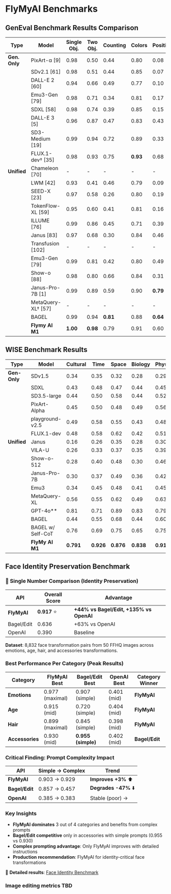 # FlyMyAI Benchmarks

## GenEval Benchmark Results Comparison

| Type | Model | Single Obj. | Two Obj. | Counting | Colors | Position | Color Attr. | Overall |
|------|-------|-------------|----------|----------|---------|----------|-------------|---------|
| **Gen. Only** | PixArt-α [9] | 0.98 | 0.50 | 0.44 | 0.80 | 0.08 | 0.07 | 0.48 |
| | SDv2.1 [61] | 0.98 | 0.51 | 0.44 | 0.85 | 0.07 | 0.17 | 0.50 |
| | DALL-E 2 [60] | 0.94 | 0.66 | 0.49 | 0.77 | 0.10 | 0.19 | 0.52 |
| | Emu3-Gen [79] | 0.98 | 0.71 | 0.34 | 0.81 | 0.17 | 0.21 | 0.54 |
| | SDXL [58] | 0.98 | 0.74 | 0.39 | 0.85 | 0.15 | 0.23 | 0.55 |
| | DALL-E 3 [5] | 0.96 | 0.87 | 0.47 | 0.83 | 0.43 | 0.45 | 0.67 |
| | SD3-Medium [19] | 0.99 | 0.94 | 0.72 | 0.89 | 0.33 | 0.60 | 0.74 |
| | FLUX.1-dev† [35] | 0.98 | 0.93 | 0.75 | **0.93** | 0.68 | 0.65 | 0.82 |
| **Unified** | Chameleon [70] | - | - | - | - | - | - | 0.39 |
| | LWM [42] | 0.93 | 0.41 | 0.46 | 0.79 | 0.09 | 0.15 | 0.47 |
| | SEED-X [23] | 0.97 | 0.58 | 0.26 | 0.80 | 0.19 | 0.14 | 0.49 |
| | TokenFlow-XL [59] | 0.95 | 0.60 | 0.41 | 0.81 | 0.16 | 0.24 | 0.55 |
| | ILLUME [76] | 0.99 | 0.86 | 0.45 | 0.71 | 0.39 | 0.28 | 0.61 |
| | Janus [83] | 0.97 | 0.68 | 0.30 | 0.84 | 0.46 | 0.42 | 0.61 |
| | Transfusion [102] | - | - | - | - | - | - | 0.63 |
| | Emu3-Gen [79] | 0.99 | 0.81 | 0.42 | 0.80 | 0.49 | 0.45 | 0.66 |
| | Show-o [88] | 0.98 | 0.80 | 0.66 | 0.84 | 0.31 | 0.50 | 0.68 |
| | Janus-Pro-7B [1] | 0.99 | 0.89 | 0.59 | 0.90 | **0.79** | 0.66 | 0.80 |
| | MetaQuery-XL† [57] | - | - | - | - | - | - | 0.80 |
| | BAGEL | 0.99 | 0.94 | **0.81** | 0.88 | **0.64** | 0.63 | **0.82** |
| | **Flymy AI M1** | **1.00** | **0.98** | 0.79 | 0.91 | 0.60 | **0.72** | **0.83** |

## WISE Benchmark Results
| Type | Model | Cultural | Time | Space | Biology | Physics | Chemistry | Overall |
|------|-------|----------|------|-------|---------|---------|-----------|---------|
| **Gen-Only** | SDv1.5 | 0.34 | 0.35 | 0.32 | 0.28 | 0.29 | 0.21 | **0.32** |
| | SDXL | 0.43 | 0.48 | 0.47 | 0.44 | 0.45 | 0.27 | **0.43** |
| | SD3.5-large | 0.44 | 0.50 | 0.58 | 0.44 | 0.52 | 0.31 | **0.46** |
| | PixArt-Alpha | 0.45 | 0.50 | 0.48 | 0.49 | 0.56 | 0.34 | **0.47** |
| | playground-v2.5 | 0.49 | 0.58 | 0.55 | 0.43 | 0.48 | 0.33 | **0.49** |
| | FLUX.1-dev | 0.48 | 0.58 | 0.62 | 0.42 | 0.51 | 0.35 | **0.50** |
| **Unified** | Janus | 0.16 | 0.26 | 0.35 | 0.28 | 0.30 | 0.14 | **0.23** |
| | VILA-U | 0.26 | 0.33 | 0.37 | 0.35 | 0.39 | 0.23 | **0.31** |
| | Show-o-512 | 0.28 | 0.40 | 0.48 | 0.30 | 0.46 | 0.30 | **0.35** |
| | Janus-Pro-7B | 0.30 | 0.37 | 0.49 | 0.36 | 0.42 | 0.26 | **0.35** |
| | Emu3 | 0.34 | 0.45 | 0.48 | 0.41 | 0.45 | 0.27 | **0.39** |
| | MetaQuery-XL | 0.56 | 0.55 | 0.62 | 0.49 | 0.63 | 0.41 | **0.55** |
| | GPT-4o** | 0.81 | 0.71 | 0.89 | 0.83 | 0.79 | 0.74 | **0.80** |
| | BAGEL | 0.44 | 0.55 | 0.68 | 0.44 | 0.60 | 0.39 | **0.52** |
| | BAGEL w/ Self-CoT | 0.76 | 0.69 | 0.75 | 0.65 | 0.75 | 0.58 | **0.70** |
| | **FlyMy AI M1** | **0.791** | **0.926** | **0.876** | **0.838** | **0.910** | **0.841** | **0.864** |

## Face Identity Preservation Benchmark

### 🎯 Single Number Comparison (Identity Preservation)
| API | Overall Score | Advantage |
|-----|---------------|-----------|
| **FlyMyAI** | **0.917** ⭐ | **+44% vs Bagel/Edit, +135% vs OpenAI** |
| Bagel/Edit | 0.636 | +63% vs OpenAI |
| OpenAI | 0.390 | Baseline |

**Dataset**: 8,832 face transformation pairs from 50 FFHQ images across emotions, age, hair, and accessories transformations.

### Best Performance Per Category (Peak Results)
| Category | FlyMyAI Best | Bagel/Edit Best | OpenAI Best | Category Winner |
|----------|-------------|-----------------|-------------|-----------------|
| **Emotions** | 0.977 (maximal) | 0.907 (simple) | 0.401 (mid) | **FlyMyAI** |
| **Age** | 0.915 (mid) | 0.720 (simple) | 0.404 (mid) | **FlyMyAI** |
| **Hair** | 0.899 (maximal) | 0.845 (simple) | 0.398 (mid) | **FlyMyAI** |
| **Accessories** | 0.930 (mid) | **0.955 (simple)** | 0.402 (mid) | **Bagel/Edit** |

### Critical Finding: Prompt Complexity Impact
| API | Simple → Complex | Trend |
|-----|------------------|--------|
| **FlyMyAI** | 0.903 → 0.929 | **Improves +3%** ⬆️ |
| **Bagel/Edit** | 0.857 → 0.457 | **Degrades -47%** ⬇️ |
| **OpenAI** | 0.385 → 0.383 | Stable (poor) → |


### Key Insights
- **FlyMyAI dominates** 3 out of 4 categories and benefits from complex prompts
- **Bagel/Edit competitive** only in accessories with simple prompts (0.955 vs 0.930)
- **Complex prompting advantage**: Only FlyMyAI improves with detailed instructions
- **Production recommendation**: FlyMyAI for identity-critical face transformations

📁 **Detailed results**: [Face Identity Benchmark](./face_identity_evaluation/)


### Image editing metrics TBD